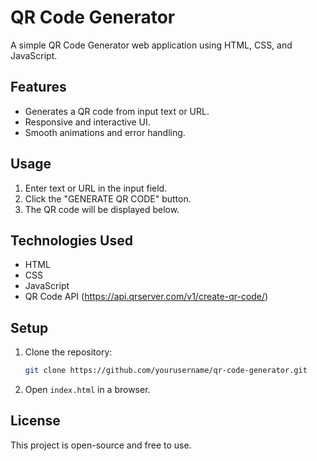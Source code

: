 # QR Code Generator

A simple QR Code Generator web application using HTML, CSS, and JavaScript.

## Features
- Generates a QR code from input text or URL.
- Responsive and interactive UI.
- Smooth animations and error handling.

## Usage
1. Enter text or URL in the input field.
2. Click the "GENERATE QR CODE" button.
3. The QR code will be displayed below.

## Technologies Used
- HTML
- CSS
- JavaScript
- QR Code API (https://api.qrserver.com/v1/create-qr-code/)

## Setup
1. Clone the repository:
   ```sh
   git clone https://github.com/yourusername/qr-code-generator.git
   ```
2. Open `index.html` in a browser.

## License
This project is open-source and free to use.